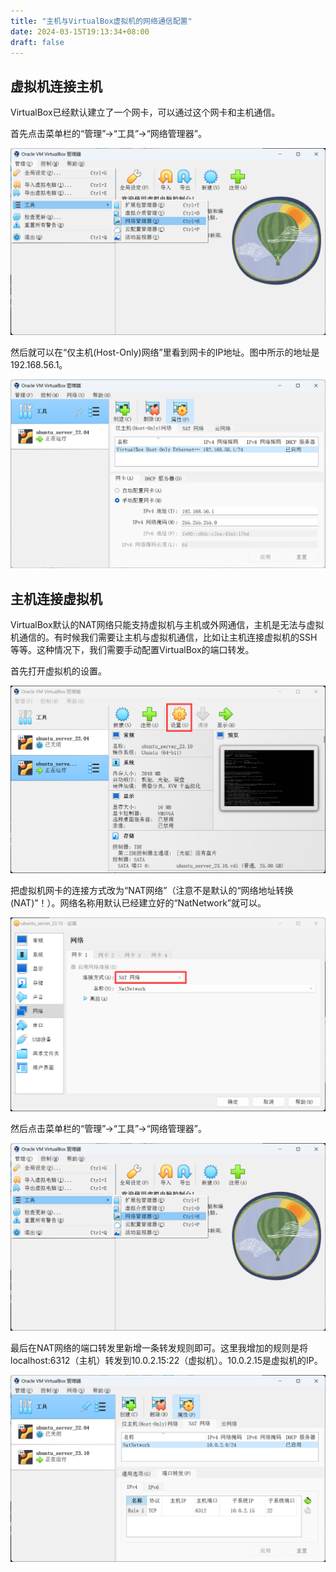 ```yaml
---
title: "主机与VirtualBox虚拟机的网络通信配置"
date: 2024-03-15T19:13:34+08:00
draft: false
---
```


## 虚拟机连接主机

VirtualBox已经默认建立了一个网卡，可以通过这个网卡和主机通信。

首先点击菜单栏的“管理”->“工具”->“网络管理器”。

![](image3.png)

然后就可以在“仅主机(Host-Only)网络”里看到网卡的IP地址。图中所示的地址是192.168.56.1。

![](image5.png)


## 主机连接虚拟机

VirtualBox默认的NAT网络只能支持虚拟机与主机或外网通信，主机是无法与虚拟机通信的。有时候我们需要让主机与虚拟机通信，比如让主机连接虚拟机的SSH等等。这种情况下，我们需要手动配置VirtualBox的端口转发。

首先打开虚拟机的设置。

![](image1.png)

把虚拟机网卡的连接方式改为“NAT网络”（注意不是默认的“网络地址转换(NAT)”！）。网络名称用默认已经建立好的“NatNetwork”就可以。


![](image2.png)

然后点击菜单栏的“管理”->“工具”->“网络管理器”。

![](image3.png)

最后在NAT网络的端口转发里新增一条转发规则即可。这里我增加的规则是将localhost:6312（主机）转发到10.0.2.15:22（虚拟机）。10.0.2.15是虚拟机的IP。

![](image4.png)

